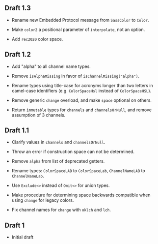 ## Draft 1.3

* Rename new Embedded Protocol message from `SassColor` to `Color`.

* Make `color2` a positional parameter of `interpolate`, not an option.

* Add `rec2020` color space.

## Draft 1.2

* Add "alpha" to all channel name types.

* Remove `isAlphaMissing` in favor of `isChannelMissing("alpha")`.

* Rename types using title-case for acronyms longer than two letters in
  camel-case identifiers (e.g. `ColorSpaceHsl` instead of `ColorSpaceHSL`).

* Remove generic `change` overload, and make `space` optional on others.

* Return `immutable` types for `channels` and `channelsOrNull`, and remove
  assumption of 3 channels.

## Draft 1.1

* Clarify values in `channels` and `channelsOrNull`.

* Throw an error if construction space can not be determined.

* Remove `alpha` from list of deprecated getters.

* Rename types: `ColorSpaceLAB` to `ColorSpaceLab`, `ChannelNameLAB` to
  `ChannelNameLab`.

* Use `Exclude<>` instead of `Omit<>` for union types.

* Make procedure for determining space backwards compatible when using `change`
  for legacy colors.

* Fix channel names for `change` with `oklch` and `lch`.

## Draft 1

* Initial draft
